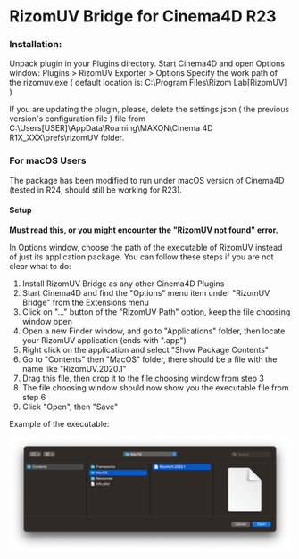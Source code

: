 # RizomUV Bridge for Cinema4D R23

### Installation:

Unpack plugin in your Plugins directory.
Start Cinema4D and open Options window: Plugins > RizomUV Exporter > Options
Specify the work path of the rizomuv.exe ( default location is: C:\Program Files\Rizom Lab\[RizomUV] )

If you are updating the plugin, please, delete the settings.json ( the previous version's configuration file ) file from C:\Users\[USER]\AppData\Roaming\MAXON\Cinema 4D R1X_XXX\prefs\rizomUV folder.

### For macOS Users

The package has been modified to run under macOS version of Cinema4D (tested in R24, should still be working for R23).

#### Setup

**Must read this, or you might encounter the "RizomUV not found" error.**

In Options window, choose the path of the executable of RizomUV instead of just its application package. You can follow these steps if you are not clear what to do:

1. Install RizomUV Bridge as any other Cinema4D Plugins
2. Start Cinema4D and find the "Options" menu item under "RizomUV Bridge" from the Extensions menu
3. Click on "..." button of the "RizomUV Path" option, keep the file choosing window open
4. Open a new Finder window, and go to "Applications" folder, then locate your RizomUV application (ends with ".app")
5. Right click on the application and select "Show Package Contents"
6. Go to "Contents" then "MacOS" folder, there should be a file with the name like "RizomUV.2020.1"
7. Drag this file, then drop it to the file choosing window from step 3
8. The file choosing window should now show you the executable file from step 6
9. Click "Open", then "Save"

Example of the executable:

![macOS RizomUV in Finder](macOS.png)
